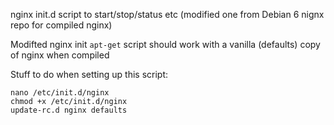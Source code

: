 nginx init.d script to start/stop/status etc (modified one from Debian 6 nignx repo for compiled nginx)

Modifted nginx init `apt-get` script should work with a vanilla (defaults) copy of nginx when compiled 

Stuff to do when setting up this script:

	nano /etc/init.d/nginx
	chmod +x /etc/init.d/nginx
	update-rc.d nginx defaults
	